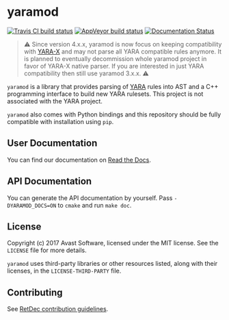 # yaramod

[![Travis CI build status](https://travis-ci.org/avast/yaramod.svg?branch=master)](https://travis-ci.org/avast/yaramod)
[![AppVeyor build status](https://ci.appveyor.com/api/projects/status/github/avast/yaramod?branch=master&svg=true)](https://ci.appveyor.com/project/avast/yaramod?branch=master)
[![Documentation Status](https://readthedocs.org/projects/yaramod/badge/?version=latest)](https://yaramod.readthedocs.io/en/latest/?badge=latest)

> :warning: Since version 4.x.x, yaramod is now focus on keeping compatibility with [YARA-X](https://github.com/VirusTotal/yara-x) and may not parse all YARA compatible rules anymore. It is planned to eventually decommission whole yaramod project in favor of YARA-X native parser. If you are interested in just YARA compatibility then still use yaramod 3.x.x. :warning:

`yaramod` is a library that provides parsing of [YARA](https://github.com/VirusTotal/yara) rules into AST and a C++ programming interface to build new YARA rulesets. This project is not associated with the YARA project.

`yaramod` also comes with Python bindings and this repository should be fully compatible with installation using `pip`.

## User Documentation

You can find our documentation on [Read the Docs](https://yaramod.readthedocs.io/en/latest/).

## API Documentation

You can generate the API documentation by yourself. Pass `-DYARAMOD_DOCS=ON` to `cmake` and run `make doc`.

## License

Copyright (c) 2017 Avast Software, licensed under the MIT license. See the `LICENSE` file for more details.

`yaramod` uses third-party libraries or other resources listed, along with their licenses, in the `LICENSE-THIRD-PARTY` file.

## Contributing

See [RetDec contribution guidelines](https://github.com/avast/retdec/wiki/Contribution-Guidelines).
